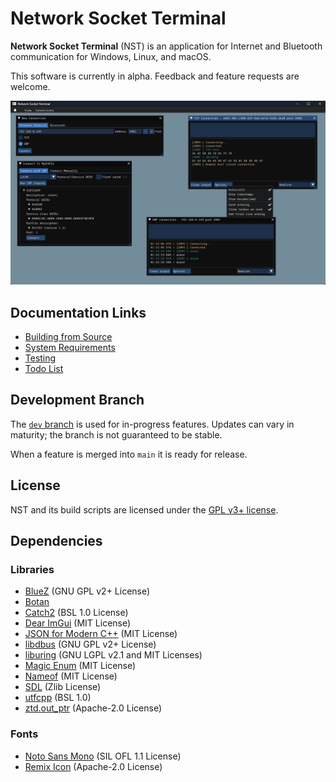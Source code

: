 # Network Socket Terminal

**Network Socket Terminal** (NST) is an application for Internet and Bluetooth communication for Windows, Linux, and macOS.

This software is currently in alpha. Feedback and feature requests are welcome.

![Screenshot](img/screenshot.png)

## Documentation Links

- [Building from Source](building.md)
- [System Requirements](requirements.md)
- [Testing](testing.md)
- [Todo List](todo.txt)

## Development Branch

The [`dev` branch](https://github.com/NSTerminal/terminal/tree/dev) is used for in-progress features. Updates can vary in maturity; the branch is not guaranteed to be stable.

When a feature is merged into `main` it is ready for release.

## License

NST and its build scripts are licensed under the [GPL v3+ license](../COPYING).

## Dependencies

### Libraries

- [BlueZ](https://github.com/bluez/bluez/tree/master/lib) (GNU GPL v2+ License)
- [Botan](https://botan.randombit.net/)
- [Catch2](https://github.com/catchorg/Catch2) (BSL 1.0 License)
- [Dear ImGui](https://www.github.com/ocornut/imgui) (MIT License)
- [JSON for Modern C++](https://github.com/nlohmann/json) (MIT License)
- [libdbus](https://www.freedesktop.org/wiki/Software/dbus) (GNU GPL v2+ License)
- [liburing](https://github.com/axboe/liburing) (GNU LGPL v2.1 and MIT Licenses)
- [Magic Enum](https://github.com/Neargye/magic_enum) (MIT License)
- [Nameof](https://github.com/Neargye/nameof) (MIT License)
- [SDL](https://www.libsdl.org/) (Zlib License)
- [utfcpp](https://github.com/nemtrif/utfcpp) (BSL 1.0)
- [ztd.out_ptr](https://github.com/soasis/out_ptr) (Apache-2.0 License)

### Fonts

- [Noto Sans Mono](https://fonts.google.com/noto/specimen/Noto+Sans+Mono) (SIL OFL 1.1 License)
- [Remix Icon](https://remixicon.com/) (Apache-2.0 License)
